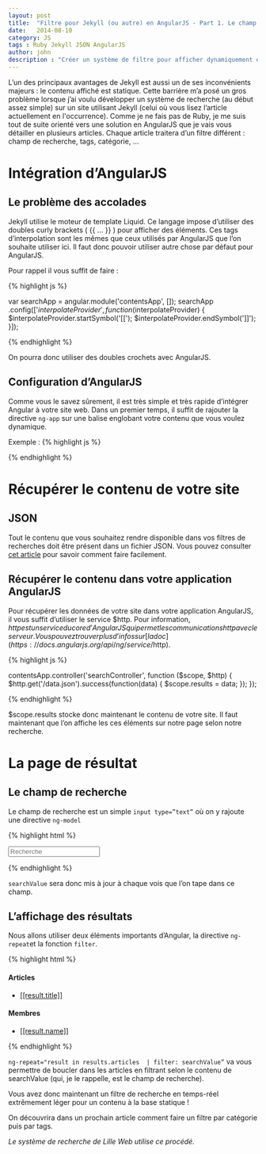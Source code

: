 ```yaml
---
layout: post
title:  "Filtre pour Jekyll (ou autre) en AngularJS - Part 1. Le champ de recherche"
date:   2014-08-10
category: JS
tags : Ruby Jekyll JSON AngularJS
author: john
description : "Créer un système de filtre pour afficher dynamiquement du contenu selon des critères sur un site Jekyll. Dans cette première partie nous commencerons par un champ de recherche simple."
---
```


L’un des principaux avantages de Jekyll est aussi un de ses inconvénients majeurs : le contenu affiché est statique. Cette barrière m’a posé un gros problème lorsque j’ai voulu développer un système de recherche (au début assez simple) sur un site utilisant Jekyll (celui où vous lisez l’article actuellement en l'occurrence). Comme je ne fais pas de Ruby, je me suis tout de suite orienté vers une solution en AngularJS que je vais vous détailler en plusieurs articles. Chaque article traitera d’un filtre différent : champ de recherche, tags, catégorie, …

# Intégration d’AngularJS

## Le problème des accolades

Jekyll utilise le moteur de template Liquid. Ce langage impose d’utiliser des doubles curly brackets ( {{ … }} ) pour afficher des éléments. Ces tags d’interpolation sont les mêmes que ceux utilisés par AngularJS que l’on souhaite utiliser ici. Il faut donc pouvoir utiliser autre chose par défaut pour AngularJS.

Pour rappel il vous suffit de faire :

{% highlight js %}

var searchApp = angular.module('contentsApp', []);
searchApp .config(['$interpolateProvider', function ($interpolateProvider) {
  $interpolateProvider.startSymbol('[[');
  $interpolateProvider.endSymbol(']]');
}]);

{% endhighlight %}

On pourra donc utiliser des doubles crochets avec AngularJS.

## Configuration d’AngularJS

Comme vous le savez sûrement, il est très simple et très rapide d’intégrer Angular à votre site web.
Dans un premier temps, il suffit de rajouter la directive `ng-app` sur une balise englobant votre contenu que vous voulez dynamique.

Exemple :
{% highlight js %}

<div id="contents" ng-app="contentsApp">

{% endhighlight %}

# Récupérer le contenu de votre site

## JSON

Tout le contenu que vous souhaitez rendre disponible dans vos filtres de recherches doit être présent dans un fichier JSON. Vous pouvez consulter [cet article](‘#’) pour savoir comment faire facilement.

## Récupérer le contenu dans votre application AngularJS

Pour récupérer les données de votre site dans votre application AngularJS, il vous suffit d’utiliser le service $http. Pour information, $http est un service du core d’AngularJS qui permet les communications http avec le serveur. Vous pouvez trouver plus d’infos sur [la doc](https://docs.angularjs.org/api/ng/service/$http).

{% highlight js %}

contentsApp.controller('searchController', function ($scope, $http) {
  $http.get('/data.json').success(function(data) {
    $scope.results = data;
  });
});

{% endhighlight %}

$scope.results stocke donc maintenant le contenu de votre site. Il faut maintenant que l’on affiche les ces éléments sur notre page selon notre recherche.

# La page de résultat

## Le champ de recherche

Le champ de recherche est un simple `input type=”text”` où on y rajoute une directive `ng-model`

{% highlight html %}

<input type="text" ng-model="searchValue" placeholder="Recherche">

{% endhighlight %}

`searchValue` sera donc mis à jour à chaque vois que l’on tape dans ce champ.

## L’affichage des résultats

Nous allons utiliser deux éléments importants d’Angular, la directive `ng-repeat`et la fonction `filter`.

{% highlight html %}

<div id="searchResults" ng-controller="searchController">
        <h4> Articles </h4>
        <ul>
          <li ng-repeat="result in results.articles | filter: searchValue">
            <a href="[[result.url]]">[[result.title]]</a>
          </li>
        </ul>
        <h4> Membres </h4>
        <ul>
          <li ng-repeat="result in results.members | filter: searchValue">
            <a href="#">[[result.name]]</a>
          </li>
        </ul>

{% endhighlight %}

`ng-repeat="result in results.articles  | filter: searchValue”` va vous permettre de boucler dans les articles en filtrant selon le contenu de searchValue (qui, je le rappelle, est le champ de recherche).

Vous avez donc maintenant un filtre de recherche en temps-réel extrêmement léger pour un contenu à la base statique !

On découvrira dans un prochain article comment faire un filtre par catégorie puis par tags.

*Le système de recherche de Lille Web utilise ce procédé.*
